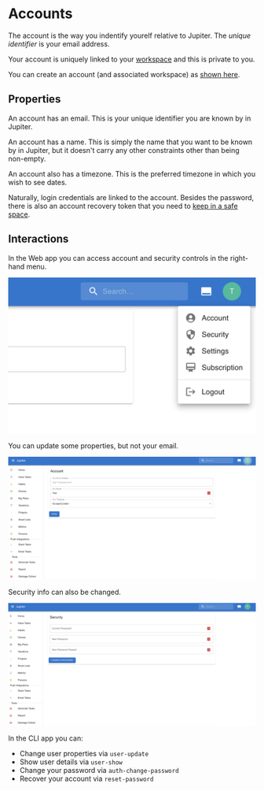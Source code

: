 # Accounts

The account is the way you indentify yourelf relative to Jupiter. The _unique identifier_
is your email address.

Your account is uniquely linked to your [workspace](./workspaces.md) and this is private
to you.

You can create an account (and associated workspace) as [shown here](../install.md).

## Properties

An account has an email. This is your unique identifier you are known by in Jupiter.

An account has a name. This is simply the name that you want to be known by in Jupiter,
but it doesn't carry any other constraints other than being non-empty.

An account also has a timezone. This is the preferred timezone in which you wish to see
dates.

Naturally, login credentials are linked to the account. Besides the password, there is
also an account recovery token that you need to [keep in a safe space](../how-tos/recover-your-account.md).

## Interactions

In the Web app you can access account and security controls in the right-hand menu.

![Accounts Where To](../assets/accounts-where-to.png)

You can update some properties, but not your email.

![Accounts Account](../assets/accounts-account.png)

Security info can also be changed.

![Change Password](../assets/accounts-change-password.png)

In the CLI app you can:

* Change user properties via `user-update`
* Show user details via `user-show`
* Change your password via `auth-change-password`
* Recover your account via `reset-password`